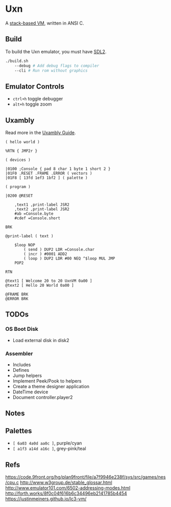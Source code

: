 # Uxn

A [stack-based VM](https://wiki.xxiivv.com/site/uxn.html), written in ANSI C. 

## Build

To build the Uxn emulator, you must have [SDL2](https://wiki.libsdl.org/).

```sh
./build.sh 
	--debug # Add debug flags to compiler
	--cli # Run rom without graphics
```

## Emulator Controls

- `ctrl+h` toggle debugger
- `alt+h` toggle zoom

## Uxambly

Read more in the [Uxambly Guide](https://wiki.xxiivv.com/site/uxambly.html).

```
( hello world )

%RTN { JMP2r }

( devices )

|0100 ;Console { pad 8 char 1 byte 1 short 2 }
|01F0 .RESET .FRAME .ERROR ( vectors )
|01F8 [ 13fd 1ef3 1bf2 ] ( palette )

( program )

|0200 @RESET 
	
	,text1 ,print-label JSR2
	,text2 ,print-label JSR2
	#ab =Console.byte
	#cdef =Console.short

BRK

@print-label ( text )
	
	$loop NOP
		( send ) DUP2 LDR =Console.char
		( incr ) #0001 ADD2
		( loop ) DUP2 LDR #00 NEQ ^$loop MUL JMP 
	POP2

RTN    

@text1 [ Welcome 20 to 20 UxnVM 0a00 ]
@text2 [ Hello 20 World 0a00 ] 

@FRAME BRK
@ERROR BRK 
```

## TODOs

### OS Boot Disk

- Load external disk in disk2

### Assembler

- Includes
- Defines
- Jump helpers
- Implement Peek/Pook to helpers
- Create a theme designer application
- DateTime device
- Document controller.player2

## Notes

## Palettes

- `[ 6a03 4a0d aa0c ]`, purple/cyan
- `[ a1f3 a14d a16c ]`, grey-pink/teal

## Refs

https://code.9front.org/hg/plan9front/file/a7f9946e238f/sys/src/games/nes/cpu.c
http://www.w3group.de/stable_glossar.html
http://www.emulator101.com/6502-addressing-modes.html
http://forth.works/8f0c04f616b6c34496eb2141785b4454
https://justinmeiners.github.io/lc3-vm/
